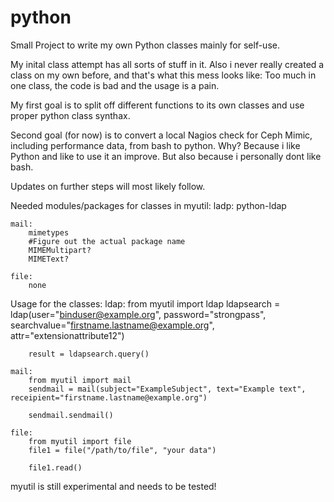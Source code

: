 # python
Small Project to write my own Python classes mainly for self-use.

My inital class attempt has all sorts of stuff in it.
Also i never really created a class on my own before, and that's what this mess looks like:
Too much in one class, the code is bad and the usage is a pain.

My first goal is to split off different functions to its own classes and use proper python class synthax.

Second goal (for now) is to convert a local Nagios check for Ceph Mimic, including performance data, from bash to python.
Why? Because i like Python and like to use it an improve. But also because i personally dont like bash.

Updates on further steps will most likely follow.

Needed modules/packages for classes in myutil:
    ladp:
        python-ldap

    mail:
        mimetypes
        #Figure out the actual package name
        MIMEMultipart?
        MIMEText?

    file:
        none

Usage for the classes:
    ldap:
        from myutil import ldap
        ldapsearch = ldap(user="binduser@example.org", password="strongpass", searchvalue="firstname.lastname@example.org", attr="extensionattribute12")
        
        result = ldapsearch.query()

    mail:
        from myutil import mail
        sendmail = mail(subject="ExampleSubject", text="Example text", receipient="firstname.lastname@example.org")

        sendmail.sendmail()

    file:
        from myutil import file
        file1 = file("/path/to/file", "your data")

        file1.read()

myutil is still experimental and needs to be tested!